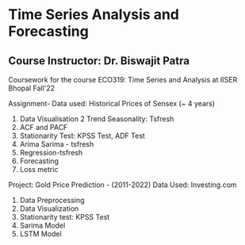 # Time Series Analysis and Forecasting
## Course Instructor: Dr. Biswajit Patra

Coursework for the course ECO319: Time Series and Analysis at IISER Bhopal Fall'22

Assignment-
Data used: Historical Prices of Sensex (~ 4 years)

1. Data Visualisation
2 Trend Seasonality: Tsfresh
3. ACF and PACF
4. Stationarity Test: KPSS Test, ADF Test
5. Arima Sarima - tsfresh
6. Regression-tsfresh
7. Forecasting
8. Loss metric


Project: Gold Price Prediction - (2011-2022)
Data Used: Investing.com

1. Data Preprocessing
2. Data Visualization
3. Stationarity test: KPSS Test
4. Sarima Model
5. LSTM Model
